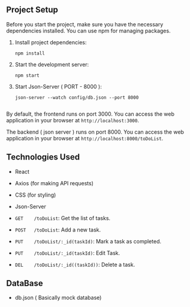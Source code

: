 ## Project Setup

Before you start the project, make sure you have the necessary dependencies installed. You can use npm for managing packages.

1. Install project dependencies:
   ```
   npm install
   ```

2. Start the development server:
   ```
   npm start
   ```
3. Start Json-Server ( PORT - 8000 ):
   ```
   json-server --watch config/db.json --port 8000
 
   ```  

By default, the frontend runs on port 3000. You can access the web application in your browser at `http://localhost:3000`.

The backend ( json server ) runs on port 8000. You can access the web application in your browser at `http://localhost:8000/toDoList`.

## Technologies Used

- React
- Axios (for making API requests)
- CSS (for styling)
- Json-Server

- `GET    /toDoList`: Get the list of tasks.
- `POST   /toDoList`: Add a new task.
- `PUT    /toDoList/:_id(taskId)`: Mark a task as completed.
- `PUT    /toDoList/:_id(taskId)`: Edit Task.
- `DEL    /toDoList/:_id((taskId))`: Delete a task.

## DataBase
- db.json ( Basically mock database)

